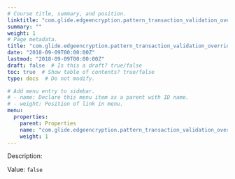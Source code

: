 ```yaml
---
# Course title, summary, and position.
linktitle: "com.glide.edgeencryption.pattern_transaction_validation_override"
summary: ""
weight: 1
# Page metadata.
title: "com.glide.edgeencryption.pattern_transaction_validation_override"
date: "2018-09-09T00:00:00Z"
lastmod: "2018-09-09T00:00:00Z"
draft: false  # Is this a draft? true/false
toc: true  # Show table of contents? true/false
type: docs  # Do not modify.

# Add menu entry to sidebar.
# - name: Declare this menu item as a parent with ID name.
# - weight: Position of link in menu.
menu:
  properties:
    parent: Properties
    name: "com.glide.edgeencryption.pattern_transaction_validation_override"
    weight: 1
---
```


Description: 


Value: `false`